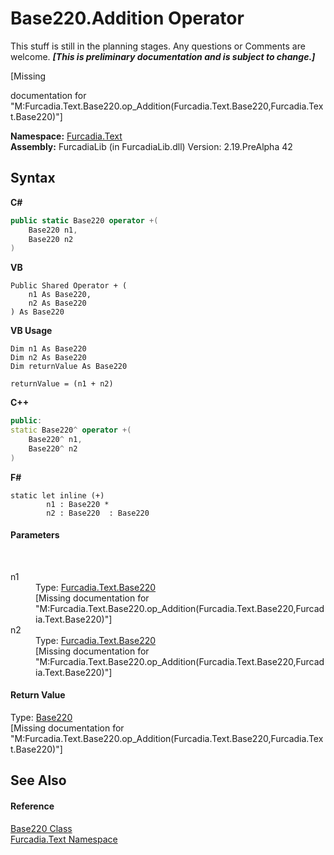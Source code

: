 # Base220.Addition Operator 
This stuff is still in the planning stages. Any questions or Comments are welcome. _**\[This is preliminary documentation and is subject to change.\]**_

\[Missing <summary> documentation for "M:Furcadia.Text.Base220.op_Addition(Furcadia.Text.Base220,Furcadia.Text.Base220)"\]

**Namespace:**&nbsp;<a href="N_Furcadia_Text">Furcadia.Text</a><br />**Assembly:**&nbsp;FurcadiaLib (in FurcadiaLib.dll) Version: 2.19.PreAlpha 42

## Syntax

**C#**<br />
``` C#
public static Base220 operator +(
	Base220 n1,
	Base220 n2
)
```

**VB**<br />
``` VB
Public Shared Operator + ( 
	n1 As Base220,
	n2 As Base220
) As Base220
```

**VB Usage**<br />
``` VB Usage
Dim n1 As Base220
Dim n2 As Base220
Dim returnValue As Base220

returnValue = (n1 + n2)
```

**C++**<br />
``` C++
public:
static Base220^ operator +(
	Base220^ n1, 
	Base220^ n2
)
```

**F#**<br />
``` F#
static let inline (+)
        n1 : Base220 * 
        n2 : Base220  : Base220
```


#### Parameters
&nbsp;<dl><dt>n1</dt><dd>Type: <a href="T_Furcadia_Text_Base220">Furcadia.Text.Base220</a><br />\[Missing <param name="n1"/> documentation for "M:Furcadia.Text.Base220.op_Addition(Furcadia.Text.Base220,Furcadia.Text.Base220)"\]</dd><dt>n2</dt><dd>Type: <a href="T_Furcadia_Text_Base220">Furcadia.Text.Base220</a><br />\[Missing <param name="n2"/> documentation for "M:Furcadia.Text.Base220.op_Addition(Furcadia.Text.Base220,Furcadia.Text.Base220)"\]</dd></dl>

#### Return Value
Type: <a href="T_Furcadia_Text_Base220">Base220</a><br />\[Missing <returns> documentation for "M:Furcadia.Text.Base220.op_Addition(Furcadia.Text.Base220,Furcadia.Text.Base220)"\]

## See Also


#### Reference
<a href="T_Furcadia_Text_Base220">Base220 Class</a><br /><a href="N_Furcadia_Text">Furcadia.Text Namespace</a><br />